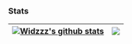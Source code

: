 ### Stats
| <a href="https://github.com/anuraghazra/github-readme-stats"><img align="center" src="https://github-readme-stats.vercel.app/api?username=widzzz&show_icons=true&theme=github_dark" alt="Widzzz's github stats" /></a> | <a href="https://github.com/anuraghazra/github-readme-stats"><img align="center" src="https://github-readme-stats.vercel.app/api/top-langs/?username=widzzz&count_private=true&theme=github_dark&layout=compact" /></a> |
| ------------- | ------------- |

<!--
**widzzz/widzzz** is a ✨ _special_ ✨ repository because its `README.md` (this file) appears on your GitHub profile.

Here are some ideas to get you started:

- 🔭 I’m currently working on ...
- 🌱 I’m currently learning ...
- 👯 I’m looking to collaborate on ...
- 🤔 I’m looking for help with ...
- 💬 Ask me about ...
- 📫 How to reach me: ...
- 😄 Pronouns: ...
- ⚡ Fun fact: ...
-->
